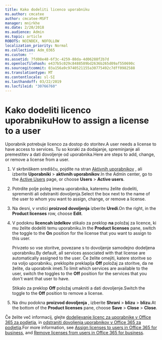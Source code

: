 ```yaml
---
title: Kako dodeliti licenco uporabniku
ms.author: cmcatee
author: cmcatee-MSFT
manager: mnirkhe
ms.date: 2/20/2018
ms.audience: Admin
ms.topic: article
ROBOTS: NOINDEX, NOFOLLOW
localization_priority: Normal
ms.collection: Adm_O365
ms.custom: ''
ms.assetid: 7fd08e48-6f3c-4259-88da-4d06288f2b7d
ms.openlocfilehash: e437b5c029c8488589bd2636b265d09af550690c
ms.sourcegitcommit: 03a156a9c9740521155a30775492c7dff0982588
ms.translationtype: MT
ms.contentlocale: sl-SI
ms.lasthandoff: 03/22/2019
ms.locfileid: "30766760"
---
```

# <a name="how-to-assign-a-license-to-a-user"></a><span data-ttu-id="856bb-102">Kako dodeliti licenco uporabniku</span><span class="sxs-lookup"><span data-stu-id="856bb-102">How to assign a license to a user</span></span>

<span data-ttu-id="856bb-103">Uporabnik potrebuje licenco za dostop do storitev.</span><span class="sxs-lookup"><span data-stu-id="856bb-103">A user needs a license to have access to services.</span></span> <span data-ttu-id="856bb-104">Tu so koraki za dodajanje, spreminjanje ali premestitev a dati dovoljenje od uporabnika.</span><span class="sxs-lookup"><span data-stu-id="856bb-104">Here are steps to add, change, or remove a license from a user.</span></span>
  
1. <span data-ttu-id="856bb-105">V skrbniškem središču, pojdite na stran [Aktivnih uporabnikov](https://go.microsoft.com/fwlink/p/?linkid=834822) , ali izberite **Uporabniki** \> **aktivnih uporabnikov**.</span><span class="sxs-lookup"><span data-stu-id="856bb-105">In the Admin center, go to the [Active Users](https://go.microsoft.com/fwlink/p/?linkid=834822) page, or choose **Users** \> **Active users**.</span></span>
    
2. <span data-ttu-id="856bb-106">Potrdite polje poleg imena uporabnika, kateremu želite dodeliti, spremeniti ali odstraniti dovoljenja.</span><span class="sxs-lookup"><span data-stu-id="856bb-106">Select the box next to the name of the user to whom you want to assign, change, or remove a license.</span></span>
    
3. <span data-ttu-id="856bb-107">Na desni, v vrstici **proizvod dovoljenja** izberite **Uredi**.</span><span class="sxs-lookup"><span data-stu-id="856bb-107">On the right, in the **Product licenses** row, choose **Edit**.</span></span>
    
4. <span data-ttu-id="856bb-108">V podoknu **licencah izdelkov** stikalo za preklop **na** položaj za licence, ki mu želite dodeliti temu uporabniku.</span><span class="sxs-lookup"><span data-stu-id="856bb-108">In the **Product licenses** pane, switch the toggle to the **On** position for the license that you want to assign to this user.</span></span> 
    
    <span data-ttu-id="856bb-109">Privzeto so vse storitve, povezane s to dovoljenje samodejno dodeljena uporabniku.</span><span class="sxs-lookup"><span data-stu-id="856bb-109">By default, all services associated with that license are automatically assigned to the user.</span></span> <span data-ttu-id="856bb-110">Če želite omejiti, katere storitve so na voljo uporabniku, preklopite preklaplja **Off** položaj za storitve, da ne želite, da uporabnik imeti.</span><span class="sxs-lookup"><span data-stu-id="856bb-110">To limit which services are available to the user, switch the toggles to the **Off** position for the services that you don't want that user to have.</span></span> 
    
    <span data-ttu-id="856bb-111">Stikalo za preklop **Off** položaj umakniti a dati dovoljenje.</span><span class="sxs-lookup"><span data-stu-id="856bb-111">Switch the toggle to the **Off** position to remove a license.</span></span> 
    
5. <span data-ttu-id="856bb-112">Na dnu podokna **proizvod dovoljenja** , izberite **Shrani** \> **blizu** \> **blizu**.</span><span class="sxs-lookup"><span data-stu-id="856bb-112">At the bottom of the **Product licenses** pane, choose **Save** \> **Close** \> **Close**.</span></span>
    
<span data-ttu-id="856bb-113">Če želite več informacij, glejte [dodeljevanje licenc za uporabnike v Office 365 za podjetja](https://support.office.com/article/997596b5-4173-4627-b915-36abac6786dc), in [odstraniti dovoljenja uporabnikov v Office 365 za podjetja](https://support.office.com/article/9b497c85-d0a4-4735-80fa-d3565bc05bd1).</span><span class="sxs-lookup"><span data-stu-id="856bb-113">For more information, see [Assign licenses to users in Office 365 for business](https://support.office.com/article/997596b5-4173-4627-b915-36abac6786dc), and [Remove licenses from users in Office 365 for business](https://support.office.com/article/9b497c85-d0a4-4735-80fa-d3565bc05bd1).</span></span>
  

